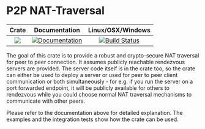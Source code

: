# P2P NAT-Traversal

|Crate|Documentation|Linux/OSX/Windows|
|:---:|:-----------:|:----------------:|
| [![](http://meritbadge.herokuapp.com/p2p)](https://crates.io/crates/p2p) | [![Documentation](https://docs.rs/p2p/badge.svg)](https://docs.rs/p2p) | [![Build Status](https://travis-ci.org/ustulation/p2p.svg?branch=master)](https://travis-ci.org/ustulation/p2p)


The goal of this crate is to provide a robust and crypto-secure NAT traversal for peer to peer connection. It assumes publicly reachable rendezvous servers are provided. The server code itself is in the crate too, so the crate can either be used to deploy a server or used for peer to peer client communication or both simultaneously - for e.g. if you run the server on a port forwarded endpoint, it will be publicly available for others to rendezvous while you could choose normal NAT traversal mechanisms to communicate with other peers.

Please refer to the documentation above for detailed explanation. The examples and the integration tests show how the crate can be used.

